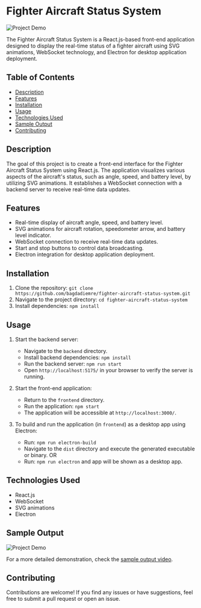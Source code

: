 # Fighter Aircraft Status System

![Project Demo](https://github.com/bagdadiemre/fighter-aircraft-status-system/assets/54630643/e2fa8d3f-f51a-44e8-a6db-d0ac27616d77)

The Fighter Aircraft Status System is a React.js-based front-end application designed to display the real-time status of a fighter aircraft using SVG animations, WebSocket technology, and Electron for desktop application deployment.

## Table of Contents
- [Description](#description)
- [Features](#features)
- [Installation](#installation)
- [Usage](#usage)
- [Technologies Used](#technologies-used)
- [Sample Output](#sample-output)
- [Contributing](#contributing)

## Description
The goal of this project is to create a front-end interface for the Fighter Aircraft Status System using React.js. The application visualizes various aspects of the aircraft's status, such as angle, speed, and battery level, by utilizing SVG animations. It establishes a WebSocket connection with a backend server to receive real-time data updates.

## Features
- Real-time display of aircraft angle, speed, and battery level.
- SVG animations for aircraft rotation, speedometer arrow, and battery level indicator.
- WebSocket connection to receive real-time data updates.
- Start and stop buttons to control data broadcasting.
- Electron integration for desktop application deployment.

## Installation
1. Clone the repository: `git clone https://github.com/bagdadiemre/fighter-aircraft-status-system.git`
2. Navigate to the project directory: `cd fighter-aircraft-status-system`
3. Install dependencies: `npm install`

## Usage
1. Start the backend server:
   - Navigate to the `backend` directory.
   - Install backend dependencies: `npm install`
   - Run the backend server: `npm run start`
   - Open `http://localhost:5175/` in your browser to verify the server is running.

2. Start the front-end application:
   - Return to the `frontend` directory.
   - Run the application: `npm start`
   - The application will be accessible at `http://localhost:3000/`.

3. To build and run the application (in `frontend`) as a desktop app using Electron:
   - Run: `npm run electron-build`
   - Navigate to the `dist` directory and execute the generated executable or binary.
     OR
   - Run: `npm run electron` and app will be shown as a desktop app.

## Technologies Used
- React.js
- WebSocket
- SVG animations
- Electron

## Sample Output

![Project Demo](https://github.com/bagdadiemre/fighter-aircraft-status-system/assets/54630643/e2fa8d3f-f51a-44e8-a6db-d0ac27616d77)

For a more detailed demonstration, check the [sample output video](./backend/sample-output/fighter-aircraft-sample-output.webm).

## Contributing
Contributions are welcome! If you find any issues or have suggestions, feel free to submit a pull request or open an issue.
